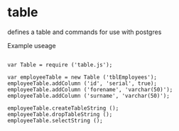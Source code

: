 table
=====

defines a table and commands for use with postgres

Example useage

```node

var Table = require ('table.js');

var employeeTable = new Table ('tblEmployees');
employeeTable.addColumn ('id', 'serial', true);
employeeTable.addColumn ('forename', 'varchar(50)');
employeeTable.addColumn ('surname', 'varchar(50)');

employeeTable.createTableString ();
employeeTable.dropTableString ();
employeeTable.selectString ();


```
